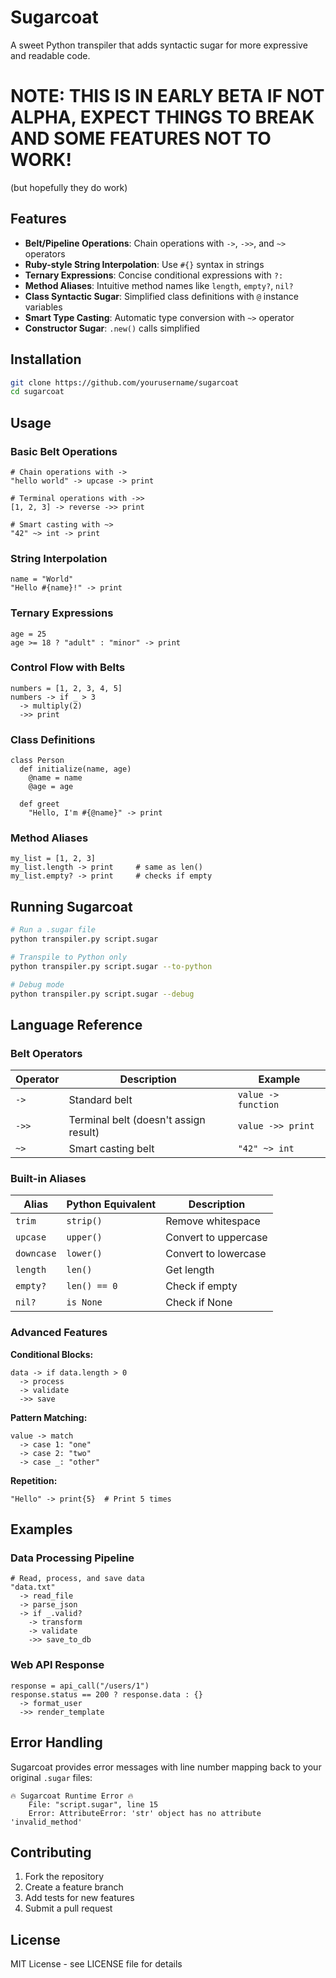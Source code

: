 # Sugarcoat

A sweet Python transpiler that adds syntactic sugar for more expressive and readable code.

# NOTE: THIS IS IN EARLY BETA IF NOT ALPHA, EXPECT THINGS TO BREAK AND SOME FEATURES NOT TO WORK!
(but hopefully they do work)

## Features

- **Belt/Pipeline Operations**: Chain operations with `->`, `->>`, and `~>` operators
- **Ruby-style String Interpolation**: Use `#{}` syntax in strings
- **Ternary Expressions**: Concise conditional expressions with `?:`
- **Method Aliases**: Intuitive method names like `length`, `empty?`, `nil?`
- **Class Syntactic Sugar**: Simplified class definitions with `@` instance variables
- **Smart Type Casting**: Automatic type conversion with `~>` operator
- **Constructor Sugar**: `.new()` calls simplified

## Installation

```bash
git clone https://github.com/yourusername/sugarcoat
cd sugarcoat
```

## Usage

### Basic Belt Operations

```sugar
# Chain operations with ->
"hello world" -> upcase -> print

# Terminal operations with ->>
[1, 2, 3] -> reverse ->> print

# Smart casting with ~>
"42" ~> int -> print
```

### String Interpolation

```sugar
name = "World"
"Hello #{name}!" -> print
```

### Ternary Expressions

```sugar
age = 25
age >= 18 ? "adult" : "minor" -> print
```

### Control Flow with Belts

```sugar
numbers = [1, 2, 3, 4, 5]
numbers -> if _ > 3
  -> multiply(2)
  ->> print
```

### Class Definitions

```sugar
class Person
  def initialize(name, age)
    @name = name
    @age = age
  
  def greet
    "Hello, I'm #{@name}" -> print
```

### Method Aliases

```sugar
my_list = [1, 2, 3]
my_list.length -> print     # same as len()
my_list.empty? -> print     # checks if empty
```

## Running Sugarcoat

```bash
# Run a .sugar file
python transpiler.py script.sugar

# Transpile to Python only
python transpiler.py script.sugar --to-python

# Debug mode
python transpiler.py script.sugar --debug
```

## Language Reference

### Belt Operators

| Operator | Description | Example |
|----------|-------------|---------|
| `->` | Standard belt | `value -> function` |
| `->>` | Terminal belt (doesn't assign result) | `value ->> print` |
| `~>` | Smart casting belt | `"42" ~> int` |

### Built-in Aliases

| Alias | Python Equivalent | Description |
|-------|-------------------|-------------|
| `trim` | `strip()` | Remove whitespace |
| `upcase` | `upper()` | Convert to uppercase |
| `downcase` | `lower()` | Convert to lowercase |
| `length` | `len()` | Get length |
| `empty?` | `len() == 0` | Check if empty |
| `nil?` | `is None` | Check if None |

### Advanced Features

**Conditional Blocks:**
```sugar
data -> if data.length > 0
  -> process
  -> validate
  ->> save
```

**Pattern Matching:**
```sugar
value -> match
  -> case 1: "one"
  -> case 2: "two"
  -> case _: "other"
```

**Repetition:**
```sugar
"Hello" -> print{5}  # Print 5 times
```

## Examples

### Data Processing Pipeline

```sugar
# Read, process, and save data
"data.txt" 
  -> read_file
  -> parse_json
  -> if _.valid?
    -> transform
    -> validate
    ->> save_to_db
```

### Web API Response

```sugar
response = api_call("/users/1")
response.status == 200 ? response.data : {} 
  -> format_user
  ->> render_template
```

## Error Handling

Sugarcoat provides error messages with line number mapping back to your original `.sugar` files:

```
🔥 Sugarcoat Runtime Error 🔥
    File: "script.sugar", line 15
    Error: AttributeError: 'str' object has no attribute 'invalid_method'
```

## Contributing

1. Fork the repository
2. Create a feature branch
3. Add tests for new features
4. Submit a pull request

## License

MIT License - see LICENSE file for details
